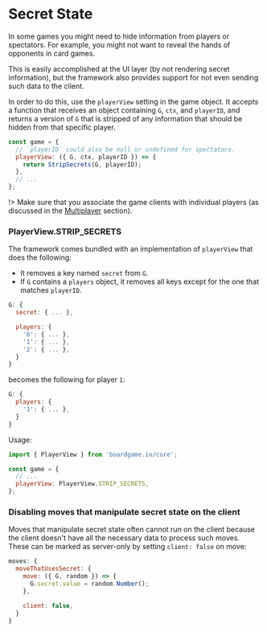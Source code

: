 # Secret State

In some games you might need to hide information from
players or spectators. For example, you might not want to reveal the
hands of opponents in card games.

This is easily accomplished at the UI layer (by not
rendering secret information), but the framework also
provides support for not even sending such data to
the client.

In order to do this, use the `playerView` setting in
the game object. It accepts a function that receives an
object containing `G`, `ctx`, and `playerID`, and returns a version of `G`
that is stripped of any information that should be hidden
from that specific player.

```js
const game = {
  // `playerID` could also be null or undefined for spectators.
  playerView: ({ G, ctx, playerID }) => {
    return StripSecrets(G, playerID);
  },
  // ...
};
```

!> Make sure that you associate the game clients with individual
players (as discussed in the [Multiplayer](multiplayer.md) section).

### PlayerView.STRIP_SECRETS

The framework comes bundled with an implementation of `playerView`
that does the following:

- It removes a key named `secret` from `G`.
- If `G` contains a `players` object, it removes all keys except
  for the one that matches `playerID`.

```js
G: {
  secret: { ... },

  players: {
    '0': { ... },
    '1': { ... },
    '2': { ... },
  }
}
```

becomes the following for player `1`:

```js
G: {
  players: {
    '1': { ... },
  }
}
```

Usage:

```js
import { PlayerView } from 'boardgame.io/core';

const game = {
  // ...
  playerView: PlayerView.STRIP_SECRETS,
};
```

### Disabling moves that manipulate secret state on the client

Moves that manipulate secret state often cannot run on the client because
the client doesn't have all the necessary data to process such moves.
These can be marked as server-only by setting `client: false` on move:

```js
moves: {
  moveThatUsesSecret: {
    move: ({ G, random }) => {
      G.secret.value = random.Number();
    },

    client: false,
  }
}
```
